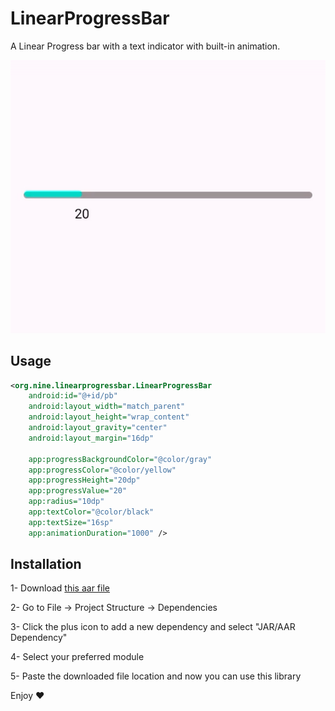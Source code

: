 # LinearProgressBar
A Linear Progress bar with a text indicator with built-in animation.

![Screenshot 1](https://github.com/Special-N9NE/LinearProgressBar/blob/master/sample.gif)


## Usage 

```XML
<org.nine.linearprogressbar.LinearProgressBar
    android:id="@+id/pb"
    android:layout_width="match_parent"
    android:layout_height="wrap_content"
    android:layout_gravity="center"
    android:layout_margin="16dp"
    
    app:progressBackgroundColor="@color/gray"
    app:progressColor="@color/yellow"
    app:progressHeight="20dp"
    app:progressValue="20"
    app:radius="10dp"
    app:textColor="@color/black"
    app:textSize="16sp"
    app:animationDuration="1000" />

```
## Installation

1- Download [this aar file](https://raw.githubusercontent.com/Special-N9NE/LinearProgressBar/master/LinearProgressBar-debug.aar)

2- Go to File -> Project Structure -> Dependencies

3- Click the plus icon to add a new dependency and select "JAR/AAR Dependency"

4- Select your preferred module

5- Paste the downloaded file location and now you can use this library


Enjoy :heart:
